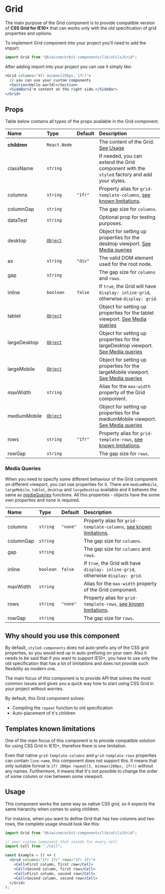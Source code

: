 # Grid

The main purpose of the Grid component is to provide compatible version of **CSS Grid for IE10+** that can works only with the old specification of grid properties and options.

To implement Grid component into your project you'll need to add the import:

```jsx
import Grid from "@kiwicom/orbit-components/lib/utils/Grid";
```

After adding import into your project you can use it simply like:

```jsx
<Grid columns="4fr minmax(256px, 1fr)">
  // you can use your custom components
  <Section>Hello world!</Section>
  <SideBar>I'm content on the right side.</SideBar>
</Grid>
```

## Props

Table below contains all types of the props available in the Grid component.

| Name         | Type                       | Default | Description                                                                                         |
| :----------- | :------------------------- | :------ | :-------------------------------------------------------------------------------------------------- |
| **children** | `React.Node`               |         | The content of the Grid. [See Usage](#usage)                                                        |
| className    | `string`                   |         | If needed, you can extend the Grid component with the `styled` factory and add your styles.         |
| columns      | `string`                   | `"1fr"` | Property alias for `grid-template-columns`, [see known limitations](#templates-known-limitations).  |
| columnGap    | `string`                   |         | The gap size for `columns`.                                                                         |
| dataTest     | `string`                   |         | Optional prop for testing purposes.                                                                 |
| desktop      | [`Object`](#media-queries) |         | Object for setting up properties for the desktop viewport. [See Media queries](#media-queries)      |
| as      | `string`                   | `"div"` | The valid DOM element used for the root node.                                                       |
| gap          | `string`                   |         | The gap size for `columns` and `rows`.                                                              |
| inline       | `boolean`                  | `false` | If `true`, the Grid will have `display: inline-grid`, otherwise `display: grid`.                    |
| tablet       | [`Object`](#media-queries) |         | Object for setting up properties for the tablet viewport. [See Media queries](#media-queries)       |
| largeDesktop | [`Object`](#media-queries) |         | Object for setting up properties for the largeDesktop viewport. [See Media queries](#media-queries) |
| largeMobile  | [`Object`](#media-queries) |         | Object for setting up properties for the largeMobile viewport. [See Media queries](#media-queries)  |
| maxWidth     | `string`                   |         | Alias for the `max-width` property of the Grid component.                                           |
| mediumMobile | [`Object`](#media-queries) |         | Object for setting up properties for the mediumMobile viewport. [See Media queries](#media-queries) |
| rows         | `string`                   | `"1fr"` | Property alias for `grid-template-rows`, [see known limitations](#templates-known-limitations).     |
| rowGap       | `string`                   |         | The gap size for `rows`.                                                                            |

### Media Queries

When you need to specify some different behaviour of the Grid component on different viewport, you can use properties for it.
There are `mediumMobile`, `largeMobile`, `tablet`, `desktop` and `largeDesktop` available and it behaves the same as [mediaQueries](https://github.com/kiwicom/orbit-components/tree/master/src/utils/mediaQuery) functions.
All this properties - objects have the some own properties and none is required.

| Name      | Type      | Default  | Description                                                                                        |
| :-------- | :-------- | :------- | :------------------------------------------------------------------------------------------------- |
| columns   | `string`  | `"none"` | Property alias for `grid-template-columns`, [see known limitations](#templates-known-limitations). |
| columnGap | `string`  |          | The gap size for `columns`.                                                                        |
| gap       | `string`  |          | The gap size for `columns` and `rows`.                                                             |
| inline    | `boolean` | `false`  | If `true`, the Grid will have `display: inline-grid`, otherwise `display: grid`.                   |
| maxWidth  | `string`  |          | Alias for the `max-width` property of the Grid component.                                          |
| rows      | `string`  | `"none"` | Property alias for `grid-template-rows`, [see known limitations](#templates-known-limitations).    |
| rowGap    | `string`  |          | The gap size for `rows`.                                                                           |

## Why should you use this component

By default, `styled-components` does not auto-prefix any of the CSS grid properties, so you would end up in auto-prefixing on your own.
Also it needs to be said that if you want to support IE10+, you have to use only the old specification that has a lot of limitations and does not provide such flexibility as modern one.

The main focus of this component is to provide API that solves the most common issues and gives you a quick way how to start using CSS Grid in your project without worries.

By default, this Grid component solves:

- Compiling the `repeat` function to old specification
- Auto-placement of it's children

## Templates known limitations

One of the main focus of this component is to provide compatible solution for using CSS Grid in IE10+, therefore there is one limitation.

Even that native `grid-template-columns` and `grid-template-rows` properties can contain `line-name`, this component does not support this. It means that only suitable format is `1fr 200px repeat(3, minmax(200px, 1fr))` without any names.
Furthermore, it means that it's not possible to change the order of some column or row between some viewport.

## Usage

This component works the same way as native CSS grid, so it expects the same hierarchy when comes to using children.

For instance, when you want to define Grid that has two columns and two rows, the complete usage should look like this:

```jsx
import Grid from "@kiwicom/orbit-components/lib/utils/Grid";

// your custom component that stands for every cell
import Cell from "./Cell";

const Example = () => (
  <Grid columns="1fr 1fr" rows="1fr 1fr">
    <Cell>First column, first row</Cell>
    <Cell>Second column, first row</Cell>
    <Cell>First column, second row</Cell>
    <Cell>Second column, second row</Cell>
  </Grid>
);
```
